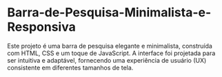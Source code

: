 # Barra-de-Pesquisa-Minimalista-e-Responsiva
Este projeto é uma barra de pesquisa elegante e minimalista, construída com HTML, CSS e um toque de JavaScript. A interface foi projetada para ser intuitiva e adaptável, fornecendo uma experiência de usuário (UX) consistente em diferentes tamanhos de tela.
